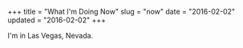 +++
title = "What I'm Doing Now"
slug = "now"
date = "2016-02-02"
updated = "2016-02-02"
+++

I'm in Las Vegas, Nevada.
